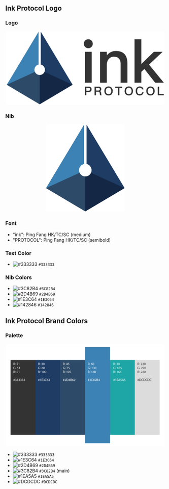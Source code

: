 ## Ink Protocol Logo

### Logo
<p align="center"><img src="https://raw.githubusercontent.com/InkProtocol/press-kit/master/images/logo.png" width="500"></p>

### Nib
<p align="center"><img src="https://raw.githubusercontent.com/InkProtocol/press-kit/master/images/nib.png" width="250"></p>

### Font
- "ink": Ping Fang HK/TC/SC (medium)
- "PROTOCOL": Ping Fang HK/TC/SC (semibold)

### Text Color
- ![#333333](https://placehold.it/15/333333/000000?text=+) `#333333`

### Nib Colors
- ![#3C82B4](https://placehold.it/15/3C82B4/000000?text=+) `#3C82B4`
- ![#2D4B69](https://placehold.it/15/2D4B69/000000?text=+) `#2D4B69`
- ![#1E3C64](https://placehold.it/15/1E3C64/000000?text=+) `#1E3C64`
- ![#142846](https://placehold.it/15/142846/000000?text=+) `#142846`

## Ink Protocol Brand Colors

### Palette
<p align="center"><img src="https://raw.githubusercontent.com/InkProtocol/press-kit/master/images/palette.png" width="500"></p>

- ![#333333](https://placehold.it/15/333333/000000?text=+) `#333333`
- ![#1E3C64](https://placehold.it/15/1E3C64/000000?text=+) `#1E3C64`
- ![#2D4B69](https://placehold.it/15/2D4B69/000000?text=+) `#2D4B69`
- ![#3C82B4](https://placehold.it/15/3C82B4/000000?text=+) `#3C82B4` (main)
- ![#1EA5A5](https://placehold.it/15/1EA5A5/000000?text=+) `#1EA5A5`
- ![#DCDCDC](https://placehold.it/15/DCDCDC/000000?text=+) `#DCDCDC`
